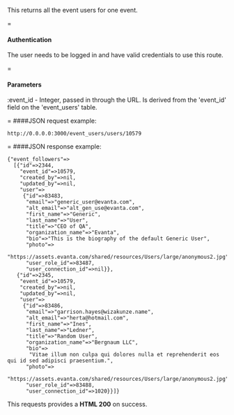 This returns all the event users for one event.

=
#### Authentication

The user needs to be logged in and have valid credentials to use this route.

=
#### Parameters

:event_id - Integer, passed in through the URL. Is derived from the 'event_id' field on the 'event_users' table.

=
####JSON request example:
```
http://0.0.0.0:3000/event_users/users/10579
```

=
####JSON response example:

```
{"event_followers"=>
  [{"id"=>2344,
    "event_id"=>10579,
    "created_by"=>nil,
    "updated_by"=>nil,
    "user"=>
     {"id"=>83483,
      "email"=>"generic_user@evanta.com",
      "alt_email"=>"alt_gen_use@evanta.com",
      "first_name"=>"Generic",
      "last_name"=>"User",
      "title"=>"CEO of QA",
      "organization_name"=>"Evanta",
      "bio"=>"This is the biography of the default Generic User",
      "photo"=>
       "https://assets.evanta.com/shared/resources/Users/large/anonymous2.jpg",
      "user_role_id"=>83487,
      "user_connection_id"=>nil}},
   {"id"=>2345,
    "event_id"=>10579,
    "created_by"=>nil,
    "updated_by"=>nil,
    "user"=>
     {"id"=>83486,
      "email"=>"garrison.hayes@wizakunze.name",
      "alt_email"=>"herta@hotmail.com",
      "first_name"=>"Ines",
      "last_name"=>"Ledner",
      "title"=>"Random User",
      "organization_name"=>"Bergnaum LLC",
      "bio"=>
       "Vitae illum non culpa qui dolores nulla et reprehenderit eos qui id sed adipisci praesentium.",
      "photo"=>
       "https://assets.evanta.com/shared/resources/Users/large/anonymous2.jpg",
      "user_role_id"=>83488,
      "user_connection_id"=>1020}}]}
```

This requests provides a <strong>HTML 200</strong> on success.